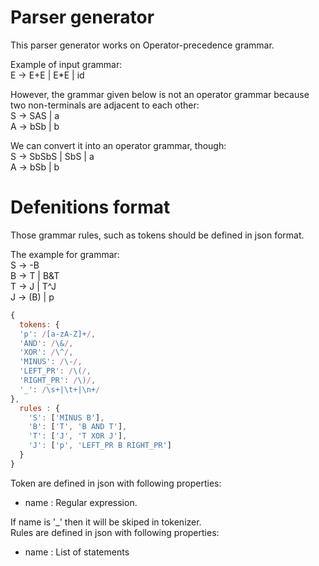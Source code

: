 # Parser generator
This parser generator works on Operator-precedence grammar.

Example of input grammar:<br>E -> E+E | E*E | id

However, the grammar given below is not an operator grammar because two non-terminals are adjacent to each other:
<br>S -> SAS | a
<br>A -> bSb | b

We can convert it into an operator grammar, though:
<br>S -> SbSbS | SbS | a
<br>A -> bSb | b  

<h1>Defenitions format</h1>
Those grammar rules, such as tokens should be defined in json format. 

The example for grammar:
<br>S → -B
<br>B → T | B&T
<br>T → J | T^J 
<br>J → (B) | p
```javascript
{
  tokens: {
  'p': /[a-zA-Z]+/,
  'AND': /\&/,
  'XOR': /\^/,
  'MINUS': /\-/,
  'LEFT_PR': /\(/,
  'RIGHT_PR': /\)/,
  '_': /\s+|\t+|\n+/
},
  rules : {
    'S': ['MINUS B'],
    'B': ['T', 'B AND T'],
    'T': ['J', 'T XOR J'],
    'J': ['p', 'LEFT_PR B RIGHT_PR']
  }
}
```
Token are defined in json with following properties:
<ul>
<li>name : Regular expression.</li>
</ul>
If name is '_' then it will be skiped in tokenizer.

<br>
Rules are defined in json with following properties:
<ul>
<li>name : List of statements</li>
</ul>

